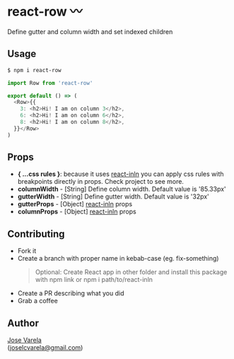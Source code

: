 # react-row 〰
Define gutter and column width and set indexed children

## Usage
```sh
$ npm i react-row
```

```js
import Row from 'react-row'

export default () => (
  <Row>{{
    3: <h2>Hi! I am on column 3</h2>,
    6: <h2>Hi! I am on column 6</h2>,
    8: <h2>Hi! I am on column 8</h2>,
  }}</Row>
)
```

## Props
 - **{ ...css rules }**: because it uses [react-inln](https://github.com/joselcvarela/react-inln) you can apply css rules with breakpoints directly in props. Check project to see more.
 - **columnWidth** - [String] Define column width. Default value is '85.33px'
 - **gutterWidth** - [String] Define gutter width. Default value is '32px'
 - **gutterProps** - [Object] [react-inln](https://github.com/joselcvarela/react-inln) props
 - **columnProps** - [Object] [react-inln](https://github.com/joselcvarela/react-inln) props

## Contributing
- Fork it
- Create a branch with proper name in kebab-case (eg. fix-something)
  > Optional: Create React app in other folder and install this package with npm link or npm i path/to/react-inln
- Create a PR describing what you did
- Grab a coffee

## Author
[Jose Varela](https://github.com/joselcvarela)\
(joselcvarela@gmail.com)
